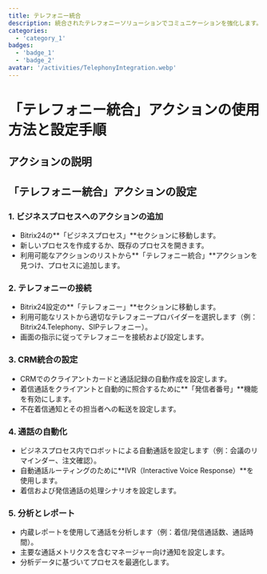 ```yaml
---
title: テレフォニー統合
description: 統合されたテレフォニーソリューションでコミュニケーションを強化します。
categories: 
  - 'category_1'
badges:
  - 'badge_1'
  - 'badge_2'
avatar: '/activities/TelephonyIntegration.webp'
---
```


# 「テレフォニー統合」アクションの使用方法と設定手順

## アクションの説明

## **「テレフォニー統合」アクションの設定**

### 1. ビジネスプロセスへのアクションの追加
- Bitrix24の**「ビジネスプロセス」**セクションに移動します。
- 新しいプロセスを作成するか、既存のプロセスを開きます。
- 利用可能なアクションのリストから**「テレフォニー統合」**アクションを見つけ、プロセスに追加します。

### 2. テレフォニーの接続
- Bitrix24設定の**「テレフォニー」**セクションに移動します。
- 利用可能なリストから適切なテレフォニープロバイダーを選択します（例：Bitrix24.Telephony、SIPテレフォニー）。
- 画面の指示に従ってテレフォニーを接続および設定します。

### 3. CRM統合の設定
- CRMでのクライアントカードと通話記録の自動作成を設定します。
- 着信通話をクライアントと自動的に照合するために**「発信者番号」**機能を有効にします。
- 不在着信通知とその担当者への転送を設定します。

### 4. 通話の自動化
- ビジネスプロセス内でロボットによる自動通話を設定します（例：会議のリマインダー、注文確認）。
- 自動通話ルーティングのために**IVR（Interactive Voice Response）**を使用します。
- 着信および発信通話の処理シナリオを設定します。

### 5. 分析とレポート
- 内蔵レポートを使用して通話を分析します（例：着信/発信通話数、通話時間）。
- 主要な通話メトリクスを含むマネージャー向け通知を設定します。
- 分析データに基づいてプロセスを最適化します。